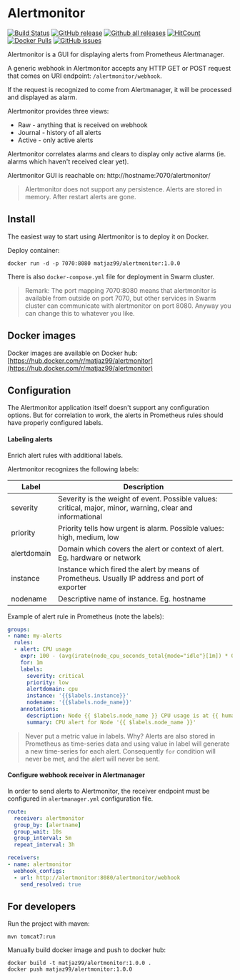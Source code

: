 # Alertmonitor

[![Build Status](https://semaphoreci.com/api/v1/matjaz99/alertmonitor/branches/master/shields_badge.svg)](https://semaphoreci.com/matjaz99/alertmonitor)
[![GitHub release](https://img.shields.io/github/release/matjaz99/alertmonitor.svg)](https://GitHub.com/matjaz99/alertmonitor/releases/)
[![Github all releases](https://img.shields.io/github/downloads/matjaz99/alertmonitor/total.svg)](https://GitHub.com/matjaz99/alertmonitor/releases/)
[![HitCount](http://hits.dwyl.io/matjaz99/alertmonitor.svg)](http://hits.dwyl.io/matjaz99/alertmonitor)
[![Docker Pulls](https://img.shields.io/docker/pulls/matjaz99/alertmonitor.svg)](https://hub.docker.com/r/matjaz99/alertmonitor)
[![GitHub issues](https://img.shields.io/github/issues/matjaz99/alertmonitor.svg)](https://GitHub.com/matjaz99/alertmonitor/issues/)

Alertmonitor is a GUI for displaying alerts from Prometheus Alertmanager.

A generic webhook in Alertmonitor accepts any HTTP GET or POST request that comes on URI endpoint: `/alertmonitor/webhook`.

If the request is recognized to come from Alertmanager, it will be processed and displayed as alarm.

Alertmonitor provides three views:
- Raw - anything that is received on webhook
- Journal - history of all alerts
- Active - only active alerts

Alertmonitor correlates alarms and clears to display only active alarms (ie. alarms which haven't received clear yet).

Alertmonitor GUI is reachable on: http://hostname:7070/alertmonitor/

> Alertmonitor does not support any persistence. Alerts are stored in memory. After restart alerts are gone.

## Install

The easiest way to start using Alertmonitor is to deploy it on Docker.

Deploy container:

```
docker run -d -p 7070:8080 matjaz99/alertmonitor:1.0.0
```

There is also `docker-compose.yml` file for deployment in Swarm cluster.

> Remark: The port mapping 7070:8080 means that alertmonitor is available from outside on port 7070, but other services in Swarm cluster can communicate with alertmonitor on port 8080. Anyway you can change this to whatever you like.

## Docker images

Docker images are available on Docker hub: [https://hub.docker.com/r/matjaz99/alertmonitor](https://hub.docker.com/r/matjaz99/alertmonitor)

## Configuration

The Alertmonitor application itself doesn't support any configuration options.
But for correlation to work, the alerts in Prometheus rules should have properly configured labels.

#### Labeling alerts

Enrich alert rules with additional labels.

Alertmonitor recognizes the following labels:

| Label       |      Description        |
|-------------|-------------------------|
| severity    | Severity is the weight of event. Possible values: critical, major, minor, warning, clear and informational |
| priority    | Priority tells how urgent is alarm. Possible values: high, medium, low |
| alertdomain | Domain which covers the alert or context of alert. Eg. hardware or network |
| instance    | Instance which fired the alert by means of Prometheus. Usually IP address and port of exporter |
| nodename    | Descriptive name of instance. Eg. hostname |

Example of alert rule in Prometheus (note the labels):

```yaml
groups:
- name: my-alerts
  rules:
  - alert: CPU usage
    expr: 100 - (avg(irate(node_cpu_seconds_total{mode="idle"}[1m]) * ON(instance) GROUP_LEFT(node_name) node_meta * 100) BY (node_name)) > 80
    for: 1m
    labels:
      severity: critical
      priority: low
      alertdomain: cpu
      instance: '{{$labels.instance}}'
      nodename: '{{$labels.node_name}}'
    annotations:
      description: Node {{ $labels.node_name }} CPU usage is at {{ humanize $value}}%.
      summary: CPU alert for Node '{{ $labels.node_name }}'
```


> Never put a metric value in labels. Why? Alerts are also stored in Prometheus as time-series data and using value in label will generate a new time-series for each alert. Consequently `for` condition will never be met, and the alert will never be sent.

#### Configure webhook receiver in Alertmanager

In order to send alerts to Alertmonitor, the receiver endpoint must be configured in `alertmanager.yml` configuration file.

```yaml
route:
  receiver: alertmonitor
  group_by: [alertname]
  group_wait: 10s
  group_interval: 5m
  repeat_interval: 3h

receivers:
- name: alertmonitor
  webhook_configs:
  - url: http://alertmonitor:8080/alertmonitor/webhook
    send_resolved: true
```

## For developers

Run the project with maven:

```
mvn tomcat7:run
```

Manually build docker image and push to docker hub:

```
docker build -t matjaz99/alertmonitor:1.0.0 .
docker push matjaz99/alertmonitor:1.0.0
```

